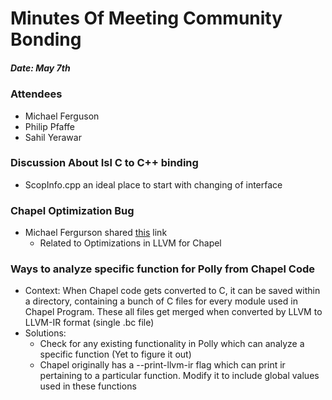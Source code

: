 # Minutes Of Meeting Community Bonding
##### Date: May 7th
### Attendees
- Michael Ferguson
- Philip Pfaffe
- Sahil Yerawar

### Discussion About Isl C to C++ binding
- ScopInfo\.cpp an ideal place to start with changing of interface

### Chapel Optimization Bug
- Michael Fergurson shared [this](https://reviews.llvm.org/D38662) link
  - Related to Optimizations in LLVM for Chapel

### Ways to analyze specific function for Polly from Chapel Code
- Context: When Chapel code gets converted to C, it can be saved within a directory, containing a bunch of C files for every module used in Chapel Program. These all files get merged when converted by LLVM to LLVM-IR format (single .bc file)
- Solutions:
  - Check for any existing functionality in Polly which can analyze a specific function (Yet to figure it out)
  - Chapel originally has a --print-llvm-ir flag which can print ir pertaining to a particular function. Modify it to include global values used in these functions

